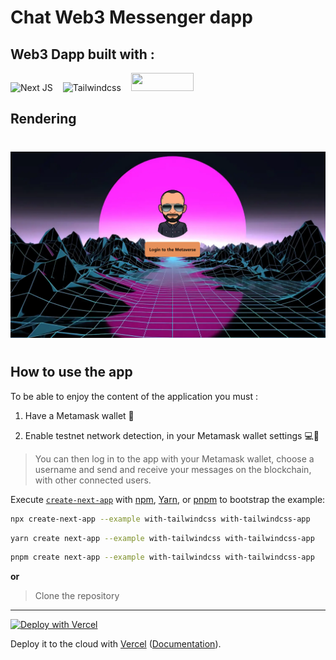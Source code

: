 # **Chat Web3 Messenger dapp**

## Web3 Dapp built with :

<span style="margin-bottom: 10px"></span>

<!--
 : Badge Technologies
--->

![Next JS](https://img.shields.io/badge/Next-black?style=for-the-badge&logo=next.js&logoColor=white) <span style="margin-left: 12px"></span> ![Tailwindcss](https://img.shields.io/badge/tailwindcss-%2338B2AC.svg?style=for-the-badge&logo=tailwind-css&logoColor=white) <span style="margin-left: 12px"></span> <img src="https://tse4.mm.bing.net/th?id=OIP.mSpLEo62DXcMeXLiOLAq-wAAAA&pid=Api&P=0" style="width: 100px; height: 29px; object-fit: cover;" />

## **Rendering**

#

<img src="./public/images/cover-git-readme.png" />

#

## **How to use the app**

To be able to enjoy the content of the application you must :

1. Have a Metamask wallet 🦊

2. Enable testnet network detection, in your Metamask wallet settings 💻📶

> You can then log in to the app with your Metamask wallet, choose a username and send and receive your messages on the blockchain, with other connected users.

Execute [`create-next-app`](https://github.com/vercel/next.js/tree/canary/packages/create-next-app) with [npm](https://docs.npmjs.com/cli/init), [Yarn](https://yarnpkg.com/lang/en/docs/cli/create/), or [pnpm](https://pnpm.io) to bootstrap the example:

```bash
npx create-next-app --example with-tailwindcss with-tailwindcss-app
```

```bash
yarn create next-app --example with-tailwindcss with-tailwindcss-app
```

```bash
pnpm create next-app --example with-tailwindcss with-tailwindcss-app
```

**or**

> Clone the repository

---

[![Deploy with Vercel](https://vercel.com/button)](https://vercel.com/new/git/external?repository-url=https://github.com/vercel/next.js/tree/canary/examples/with-tailwindcss&project-name=with-tailwindcss&repository-name=with-tailwindcss)

Deploy it to the cloud with [Vercel](https://vercel.com/new?utm_source=github&utm_medium=readme&utm_campaign=next-example) ([Documentation](https://nextjs.org/docs/deployment)).
